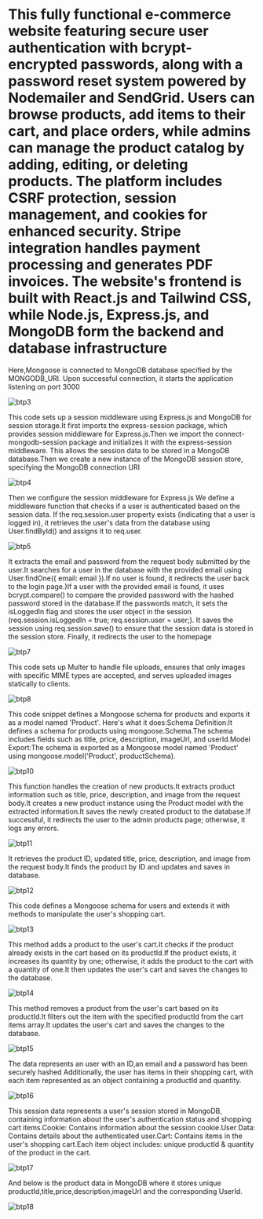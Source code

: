 # This fully functional e-commerce website featuring secure user authentication with bcrypt-encrypted passwords, along with a password reset system powered by Nodemailer and SendGrid. Users can browse products, add items to their cart, and place orders, while admins can manage the product catalog by adding, editing, or deleting products. The platform includes CSRF protection, session management, and cookies for enhanced security. Stripe integration handles payment processing and generates PDF invoices. The website's frontend is built with React.js and Tailwind CSS, while Node.js, Express.js, and MongoDB form the backend and database infrastructure

 Here,Mongoose is connected to MongoDB database specified by the MONGODB_URI. Upon successful connection, it starts the application listening on port 3000

![btp3](https://github.com/sahilkgpian/btp_ecommerce/assets/137074146/4d91e459-72a5-4919-83ce-b5c8b1d8de9e)

This code sets up a session middleware using Express.js and MongoDB for session storage.It first imports the express-session package, which provides session middleware for Express.js.Then we import the connect-mongodb-session package and initializes it with the express-session middleware. This allows the session data to be stored in a MongoDB database.Then we create a new instance of the MongoDB session store, specifying the MongoDB connection URI 

![btp4](https://github.com/sahilkgpian/btp_ecommerce/assets/137074146/9296c399-b3d8-4b3f-a974-2f3001c91103)

Then we configure the session middleware for Express.js We define a middleware function that checks if a user is authenticated based on the session data. If the req.session.user property exists (indicating that a user is logged in), it retrieves the user's data from the database using User.findById() and assigns it to req.user.

![btp5](https://github.com/sahilkgpian/btp_ecommerce/assets/137074146/e999f123-7010-4e90-9da0-43b80ae559fd)

It extracts the email and password from the request body submitted by the user.It searches for a user in the database with the provided email using User.findOne({ email: email }).If no user is found, it redirects the user back to the login page.)If a user with the provided email is found, it uses bcrypt.compare() to compare the provided password with the hashed password stored in the database.If the passwords match, it sets the isLoggedIn flag and stores the user object in the session (req.session.isLoggedIn = true; req.session.user = user;).
It saves the session using req.session.save() to ensure that the session data is stored in the session store.
Finally, it redirects the user to the homepage

![btp7](https://github.com/sahilkgpian/btp_ecommerce/assets/137074146/96d7e94e-1df9-4ea9-8331-298a58895cc0)

This code sets up Multer to handle file uploads, ensures that only images with specific MIME types are accepted, and serves uploaded images statically to clients.

![btp8](https://github.com/sahilkgpian/btp_ecommerce/assets/137074146/23528c0d-6f7e-45a9-bdc5-612c02e7fee0)

This code snippet defines a Mongoose schema for products and exports it as a model named 'Product'. Here's what it does:Schema Definition:It defines a schema for products using mongoose.Schema.The schema includes fields such as title, price, description, imageUrl, and userId.Model Export:The schema is exported as a Mongoose model named 'Product' using mongoose.model('Product', productSchema).

![btp10](https://github.com/sahilkgpian/btp_ecommerce/assets/137074146/d602116b-176c-4bb2-977d-c9029c9f6b51)

This function handles the creation of new products.It extracts product information such as title, price, description, and image from the request body.It creates a new product instance using the Product model with the extracted information.It saves the newly created product to the database.If successful, it redirects the user to the admin products page; otherwise, it logs any errors.

![btp11](https://github.com/sahilkgpian/btp_ecommerce/assets/137074146/49bd5e66-e2e1-48b7-9a4d-935504ebc86a)

It retrieves the product ID, updated title, price, description, and image from the request body.It finds the product by ID and updates and saves in database.

![btp12](https://github.com/sahilkgpian/btp_ecommerce/assets/137074146/5c15cdde-991d-4500-981e-cc15ca74fc00)

This code defines a Mongoose schema for users and extends it with methods to manipulate the user's shopping cart.

![btp13](https://github.com/sahilkgpian/btp_ecommerce/assets/137074146/9b5d8be1-4ba9-44c8-9bbf-86d5f37aeefe)

This method adds a product to the user's cart.It checks if the product already exists in the cart based on its productId.If the product exists, it increases its quantity by one; otherwise, it adds the product to the cart with a quantity of one.It then updates the user's cart and saves the changes to the database.


![btp14](https://github.com/sahilkgpian/btp_ecommerce/assets/137074146/d1a9d540-201a-4bc3-b9d7-5bbaf4a006ab)

This method removes a product from the user's cart based on its productId.It filters out the item with the specified productId from the cart items array.It updates the user's cart and saves the changes to the database.

![btp15](https://github.com/sahilkgpian/btp_ecommerce/assets/137074146/36d71cd6-5449-46ff-98a5-c8bf0acea92f)

The data represents an user with an ID,an email and a password has been securely hashed Additionally, the user has items in their shopping cart, with each item represented as an object containing a productId and quantity.

![btp16](https://github.com/sahilkgpian/btp_ecommerce/assets/137074146/2b3f61e6-f668-4ddb-a2e5-9b7b34fb6aed)

This session data represents a user's session stored in MongoDB, containing information about the user's authentication status and shopping cart items.Cookie: Contains information about the session cookie.User Data: Contains details about the authenticated user.Cart: Contains items in the user's shopping cart.Each item object includes: unique productId & quantity of the product in the cart.

![btp17](https://github.com/sahilkgpian/btp_ecommerce/assets/137074146/b80a1b06-da58-4106-9c64-3339e537402b)

And below is the product data in MongoDB where it stores unique productId,title,price,description,imageUrl and the corresponding UserId.

![btp18](https://github.com/sahilkgpian/btp_ecommerce/assets/137074146/261ea601-61e8-427b-90de-56aaf18b1d42)
